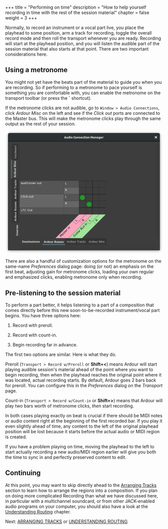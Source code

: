 +++
title = "Performing on time"
description = "How to help yourself recording in time with the rest of the session material"
chapter = false
weight = 3
+++

Normally, to record an instrument or a vocal part live, you place the playhead
to some position, arm a track for recording, toggle the overall record mode
and then roll the transport whenever you are ready. Recording will start at
the playhead position, and you will listen the audible part of the session
material that also starts at that point. There are two important
considerations here.

## Using a metronome

You might not yet have the beats part of the material to guide you when you
are recording. So if performing to a metronome to pace yourself is something
you are comfortable with, you can enable the metronome on the transport
toolbar (or press the **\`** shortcut).

If the metronome clicks are not audible, go to `Window > Audio Connections`,
click _Ardour Misc_ on the left and see if the _Click out_ ports are connected
to the Master bus. This will make the metronome clicks play through the same
output as the rest of your session.

![Click out ports connected to the master bus](en/click-out-ports.png?width=40vw)

There are also a handful of customization options for the metronome on the
same-name _Preferences_ dialog page: doing (or not) an emphasis on the first
beat, adjusting gain for metronome clicks, loading your own regular and
emphasized clicks, enabling metronome only when recording.

## Pre-listening to the session material

To perform a part better, it helps listening to a part of a composition that
comes directly before this new soon-to-be-recorded instrument/vocal part
begins. You have three options here:

1. Record with preroll.

2. Record with count-in.

3. Begin recording far in advance.

The first two options are similar. Here is what they do.

Preroll (`Transport > Record w/Preroll` or **Shift+<**) means Ardour will
start playing audible session's material ahead of the point where you want to
begin recording, then when the playhead reaches the original point where it
was located, actual recording starts. By default, Ardour goes 2 bars back for
preroll. You can configure this in the _Preferences_ dialog on the _Transport_
page.

Count-in (`Transport > Record w/Count-in` or **Shift+>**) means that Ardour
will play two bars worth of metronome clicks, _then_ start recording.

In both cases playing exactly on beat is crucial if there should be MIDI notes
or audio content right at the beginning of the first recorded bar. If you play
it even slightly ahead of time, any content to the left of the original
playhead position will be lost because it starts before the actual audio or
MIDI region is created.

If you have a problem playing on time, moving the playhead to the left to
start actually recording a new audio/MIDI region earlier will give you both
the time to sync in and perfectly preserved content to edit.

<!-- ## TODO: latency correction??? -->

## Continuing

At this point, you may want to skip directly ahead to the [Arranging
Tracks](../../editing-sessions/arranging-tracks/) section to learn how to
arrange the regions into a composition. If you plan on doing more complicated
Recording than what we have discussed here, in particular with a multichannel
soundcard, or from other JACK-enabled audio programs on your computer, you
should also have a look at the [Understanding
Routing](../understanding-routing) chapter.

Next: [ARRANGING TRACKS](../../editing-sessions/arranging-tracks/) or
[UNDERSTANDING ROUTING](../understanding-routing)
